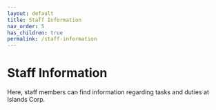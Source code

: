 ```yaml
---
layout: default
title: Staff Information
nav_order: 5
has_children: true
permalink: /staff-information 
---
```


# Staff Information
Here, staff members can find information regarding tasks and duties at Islands Corp.
